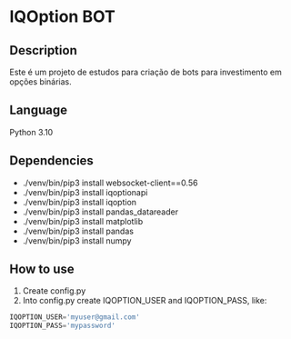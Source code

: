 # IQOption BOT

## Description

Este é um projeto de estudos para criação de bots para investimento em opções binárias.

## Language

Python 3.10

## Dependencies

- ./venv/bin/pip3 install websocket-client==0.56
- ./venv/bin/pip3 install iqoptionapi
- ./venv/bin/pip3 install iqoption
- ./venv/bin/pip3 install pandas_datareader
- ./venv/bin/pip3 install matplotlib
- ./venv/bin/pip3 install pandas
- ./venv/bin/pip3 install numpy

## How to use

1) Create config.py
2) Into config.py create IQOPTION_USER and IQOPTION_PASS, like:
```python
IQOPTION_USER='myuser@gmail.com'
IQOPTION_PASS='mypassword'
```
